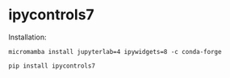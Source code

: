 
# ipycontrols7

Installation:

```
micromamba install jupyterlab=4 ipywidgets=8 -c conda-forge

pip install ipycontrols7
```

